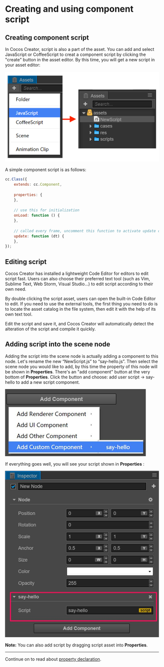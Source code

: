 # Creating and using component script

## Creating component script

In Cocos Creator, script is also a part of the asset. You can add and select JavaScript or CoffeeScript to creat a component script
by clicking the "create" button in the asset editor. By this time, you will get a new script in your asset editor:

![create-script](assets/create-script.png)

A simple component script is as follows:

```javascript
cc.Class({
    extends: cc.Component,

    properties: {
    },

    // use this for initialization
    onLoad: function () {
    },

    // called every frame, uncomment this function to activate update callback
    update: function (dt) {
    },
});
```

## Editing script

Cocos Creator has installed a lightweight Code Editor for editors to edit script fast. Users can also choose
their preferred text tool (such as Vim, Sublime Text, Web Storm, Visual Studio...) to edit script according to their
own need.

By double clicking the script asset, users can open the built-in Code Editor to edit. If you need to use the external tools, the first thing you need to do is
to locate the asset catalog in the file system, then edit it with the help of its own text tool.

Edit the script and save it, and Cocos Creator will automatically detect the alteration of the script and compile it quickly.

## Adding script into the scene node

Adding the script into the scene node is actually adding a component to this node. Let's rename the new “NewScript.js” to
“say-hello.js”. Then select the scene node you would like to add, by this time the property of this node will be shown in **Properties**.
There's an "add component" button at the very bottom of **Properties**. Click the button and choose: add user script -> say-hello
to add a new script component.

![add-script](assets/add-script.png)

If everything goes well, you will see your script shown in **Properties** :

![script-in-inspector](assets/script-in-inspector.png)

**Note:** You can also add script by dragging script asset into **Properties**.


---

Continue on to read about [property declaration](properties.md).
